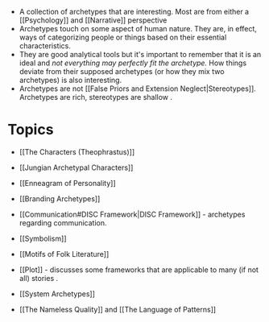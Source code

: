 * A collection of archetypes that are interesting. Most are from either a [[Psychology]] and [[Narrative]] perspective 
* Archetypes touch on some aspect of human nature. They are, in effect, ways of categorizing people or things based on their essential characteristics. 
* They are good analytical tools but it's important to remember that it is an ideal and *not everything may perfectly fit the archetype.* How things deviate from their supposed archetypes (or how they mix two archetypes) is also interesting. 
* Archetypes are not [[False Priors and Extension Neglect|Stereotypes]]. Archetypes are rich, stereotypes are shallow .

# Topics 
* [[The Characters (Theophrastus)]]
* [[Jungian Archetypal Characters]]
* [[Enneagram of Personality]]
* [[Branding Archetypes]]
* [[Communication#DISC Framework|DISC Framework]] - archetypes regarding communication. 

* [[Symbolism]]
* [[Motifs of Folk Literature]]
* [[Plot]] - discusses some frameworks that are applicable to many (if not all) stories .

* [[System Archetypes]] 
* [[The Nameless Quality]] and [[The Language of Patterns]] 